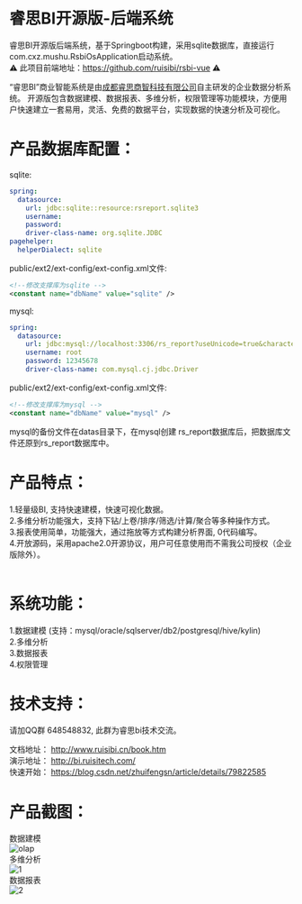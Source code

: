# 睿思BI开源版-后端系统
睿思BI开源版后端系统，基于Springboot构建，采用sqlite数据库，直接运行com.cxz.mushu.RsbiOsApplication启动系统。<br/>
⚠️ 此项目前端地址：https://github.com/ruisibi/rsbi-vue ⚠️<br/>

“睿思BI”商业智能系统是由[成都睿思商智科技有限公司](https://www.ruisitech.com)自主研发的企业数据分析系统。 开源版包含数据建模、数据报表、多维分析，权限管理等功能模块，方便用户快速建立一套易用，灵活、免费的数据平台，实现数据的快速分析及可视化。 <br>

# 产品数据库配置：<br>
sqlite:
```yaml
spring:
  datasource:
    url: jdbc:sqlite::resource:rsreport.sqlite3
    username:
    password:
    driver-class-name: org.sqlite.JDBC
pagehelper:
  helperDialect: sqlite
```
public/ext2/ext-config/ext-config.xml文件:
```xml
<!--修改支撑库为sqlite -->
<constant name="dbName" value="sqlite" />
```
mysql:

```yaml
spring:
  datasource:
    url: jdbc:mysql://localhost:3306/rs_report?useUnicode=true&characterEncoding=utf-8&allowMultiQueries=true&serverTimezone=GMT%2B8
    username: root
    password: 12345678
    driver-class-name: com.mysql.cj.jdbc.Driver
```
public/ext2/ext-config/ext-config.xml文件:
```xml
<!--修改支撑库为mysql -->
<constant name="dbName" value="mysql" />
```
mysql的备份文件在datas目录下，在mysql创建 rs_report数据库后，把数据库文件还原到rs_report数据库中。

# 产品特点：<br>
1.轻量级BI, 支持快速建模，快速可视化数据。 <br> 
2.多维分析功能强大，支持下钻/上卷/排序/筛选/计算/聚合等多种操作方式。<br>
3.报表使用简单，功能强大，通过拖放等方式构建分析界面, 0代码编写。 <br>
4.开放源码，采用apache2.0开源协议，用户可任意使用而不需我公司授权（企业版除外）。<br>
  
# 系统功能：<br>
1.数据建模 (支持：mysql/oracle/sqlserver/db2/postgresql/hive/kylin) <br>
2.多维分析 <br>
3.数据报表 <br>
4.权限管理  <br>

# 技术支持：<br/>
请加QQ群 648548832, 此群为睿思bi技术交流。<br/>
<p/>

文档地址： http://www.ruisibi.cn/book.htm <br/>
演示地址： http://bi.ruisitech.com/  <br/>
快速开始： https://blog.csdn.net/zhuifengsn/article/details/79822585 <br/>
<p/>

# 产品截图：<br/>
数据建模<br/>
![olap](https://www.ruisitech.com/img/kybpic0.jpg?v4)  <br/>
多维分析<br/>
![1](https://www.ruisitech.com/img/kybpic1.jpg?v5)  <br/>
数据报表<br/>
![2](https://www.ruisitech.com/img/kybpic2.jpg?v3)  <br/>